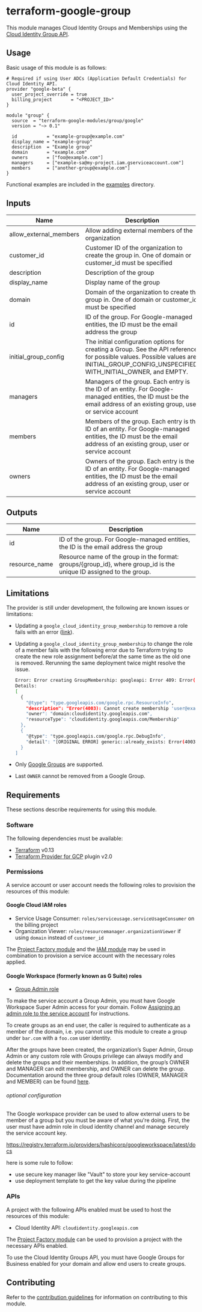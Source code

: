 # terraform-google-group

This module manages Cloud Identity Groups and Memberships using the
[Cloud Identity Group API](https://cloud.google.com/identity/docs/groups).

## Usage

Basic usage of this module is as follows:

```hcl
# Required if using User ADCs (Application Default Credentials) for Cloud Identity API.
provider "google-beta" {
  user_project_override = true
  billing_project       = "<PROJECT_ID>"
}

module "group" {
  source  = "terraform-google-modules/group/google"
  version = "~> 0.1"

  id           = "example-group@example.com"
  display_name = "example-group"
  description  = "Example group"
  domain       = "example.com"
  owners       = ["foo@example.com"]
  managers     = ["example-sa@my-project.iam.gserviceaccount.com"]
  members      = ["another-group@example.com"]
}
```

Functional examples are included in the [examples](./examples/) directory.

<!-- BEGINNING OF PRE-COMMIT-TERRAFORM DOCS HOOK -->
## Inputs

| Name | Description | Type | Default | Required |
|------|-------------|------|---------|:--------:|
| allow\_external\_members | Allow adding external members of the organization | `bool` | `false` | no |
| customer\_id | Customer ID of the organization to create the group in. One of domain or customer\_id must be specified | `string` | `""` | no |
| description | Description of the group | `string` | `""` | no |
| display\_name | Display name of the group | `string` | `""` | no |
| domain | Domain of the organization to create the group in. One of domain or customer\_id must be specified | `string` | `""` | no |
| id | ID of the group. For Google-managed entities, the ID must be the email address the group | `any` | n/a | yes |
| initial\_group\_config | The initial configuration options for creating a Group. See the API reference for possible values. Possible values are INITIAL\_GROUP\_CONFIG\_UNSPECIFIED, WITH\_INITIAL\_OWNER, and EMPTY. | `string` | `"EMPTY"` | no |
| managers | Managers of the group. Each entry is the ID of an entity. For Google-managed entities, the ID must be the email address of an existing group, user or service account | `list` | `[]` | no |
| members | Members of the group. Each entry is the ID of an entity. For Google-managed entities, the ID must be the email address of an existing group, user or service account | `list` | `[]` | no |
| owners | Owners of the group. Each entry is the ID of an entity. For Google-managed entities, the ID must be the email address of an existing group, user or service account | `list` | `[]` | no |

## Outputs

| Name | Description |
|------|-------------|
| id | ID of the group. For Google-managed entities, the ID is the email address the group |
| resource\_name | Resource name of the group in the format: groups/{group\_id}, where group\_id is the unique ID assigned to the group. |

<!-- END OF PRE-COMMIT-TERRAFORM DOCS HOOK -->

## Limitations

The provider is still under development, the following are known issues or
limitations:

* Updating a `google_cloud_identity_group_membership` to remove a role fails
    with an error
    ([link](https://github.com/hashicorp/terraform-provider-google/issues/7616)).

* Updating a `google_cloud_identity_group_membership` to change the role of a
    member fails with the following error due to Terraform trying to create the
    new role assignment before/at the same time as the old one is removed.
    Rerunning the same deployment twice might resolve the issue.

    ```bash
    Error: Error creating GroupMembership: googleapi: Error 409: Error(4003): Cannot create membership 'user@example.com' in 'groups/xxx' because it already exists.
    Details:
    [
      {
        "@type": "type.googleapis.com/google.rpc.ResourceInfo",
        "description": "Error(4003): Cannot create membership 'user@example.com' in 'groups/xxx' because it already exists.",
        "owner": "domain:cloudidentity.googleapis.com",
        "resourceType": "cloudidentity.googleapis.com/Membership"
      },
      {
        "@type": "type.googleapis.com/google.rpc.DebugInfo",
        "detail": "[ORIGINAL ERROR] generic::already_exists: Error(4003): Cannot create membership 'user@example.com' in 'groups/xxx' because it already exists.\ncom.google.ccc.hosted.api.oneplatform.cloudidentity.error.exceptions.OpAlreadyExistsException: Error(4003): Cannot create membership 'user@example.com' in 'groups/xxx' because it already exists. [google.rpc.error_details_ext] { message: \"Error(4003): Cannot create membership \\'user@example.com\\' in \\'groups/xxx\\' because it already exists.\" details { [type.googleapis.com/google.rpc.ResourceInfo] { resource_type: \"cloudidentity.googleapis.com/Membership\" owner: \"domain:cloudidentity.googleapis.com\" description: \"Error(4003): Cannot create membership \\'user@example.com\\' in \\'groups/xxx\\' because it already exists.\" } } }"
      }
    ]
    ```

* Only
    [Google Groups](https://cloud.google.com/identity/docs/groups#group_properties)
    are supported.

* Last `OWNER` cannot be removed from a Google Group.

## Requirements

These sections describe requirements for using this module.

### Software

The following dependencies must be available:

* [Terraform][terraform] v0.13
* [Terraform Provider for GCP][terraform-provider-gcp] plugin v2.0

### Permissions

A service account or user account needs the following roles to provision the
resources of this module:

#### Google Cloud IAM roles

* Service Usage Consumer: `roles/serviceusage.serviceUsageConsumer` on the
    billing project
* Organization Viewer: `roles/resourcemanager.organizationViewer` if using
    `domain` instead of `customer_id`

The [Project Factory module][project-factory-module] and the
[IAM module][iam-module] may be used in combination to provision a service
account with the necessary roles applied.

#### Google Workspace (formerly known as G Suite) roles

* [Group Admin role](https://support.google.com/a/answer/2405986?hl=en)

To make the service account a Group Admin, you must have Google Workspace Super
Admin access for your domain. Follow
[Assigning an admin role to the service account](https://cloud.google.com/identity/docs/how-to/setup#assigning_an_admin_role_to_the_service_account)
for instructions.

To create groups as an end user, the caller is required to authenticate as a
member of the domain, i.e. you cannot use this module to create a group under
`bar.com` with a `foo.com` user identity.

After the groups have been created, the organization’s Super Admin, Group Admin
or any custom role with Groups privilege can always modify and delete the groups
and their memberships. In addition, the group’s OWNER and MANAGER can edit
membership, and OWNER can delete the group. Documentation around the three group
default roles (OWNER, MANAGER and MEMBER) can be found
[here](https://support.google.com/a/answer/167094?hl=en).

###### optional configuration

The Google workspace provider can be used to allow external users to be member of a group but you must be aware of what you're doing.
First, the user must have admin role in cloud identity channel and manage securely the service account key.

https://registry.terraform.io/providers/hashicorp/googleworkspace/latest/docs

here is some rule to follow:

- use secure key manager like "Vault" to store your key service-account
- use deployment template to get the key value during the pipeline

### APIs

A project with the following APIs enabled must be used to host the resources of
this module:

* Cloud Identity API: `cloudidentity.googleapis.com`

The [Project Factory module][project-factory-module] can be used to provision a
project with the necessary APIs enabled.

To use the Cloud Identity Groups API, you must have Google Groups for Business
enabled for your domain and allow end users to create groups.

## Contributing

Refer to the [contribution guidelines](./CONTRIBUTING.md) for information on
contributing to this module.

[iam-module]: https://registry.terraform.io/modules/terraform-google-modules/iam/google
[project-factory-module]: https://registry.terraform.io/modules/terraform-google-modules/project-factory/google
[terraform-provider-gcp]: https://www.terraform.io/docs/providers/google/index.html
[terraform]: https://www.terraform.io/downloads.html
